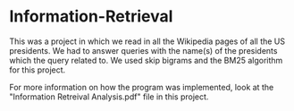 # Information-Retrieval

This was a project in which we read in all the Wikipedia pages of all the US presidents.
We had to answer queries with the name(s) of the presidents which the query related to.
We used skip bigrams and the BM25 algorithm for this project. 

For more information on how the program was implemented, look at the 
"Information Retreival Analysis.pdf" file in this project.
